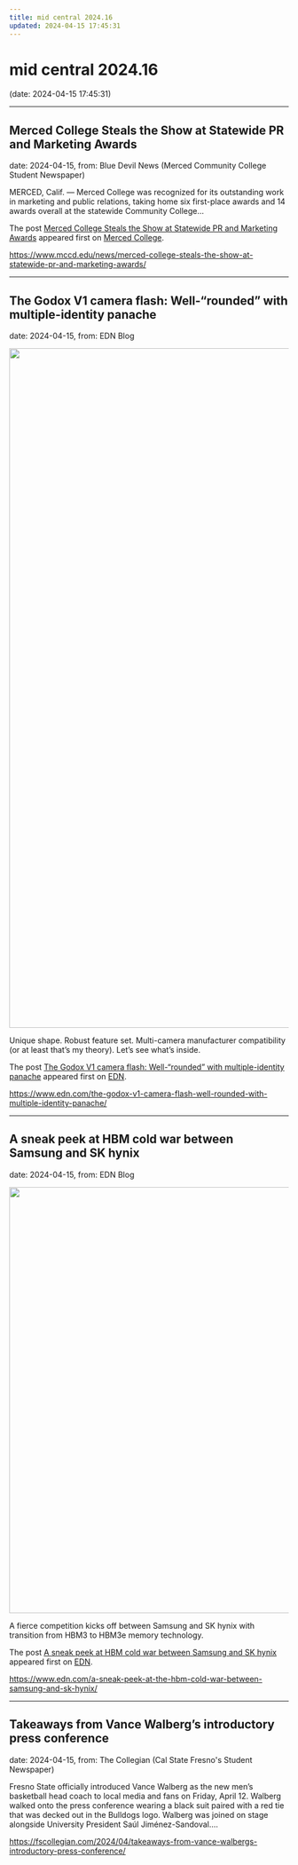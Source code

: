 ```yaml
---
title: mid central 2024.16
updated: 2024-04-15 17:45:31
---
```


# mid central 2024.16

(date: 2024-04-15 17:45:31)

---

## Merced College Steals the Show at Statewide PR and Marketing Awards

date: 2024-04-15, from: Blue Devil News (Merced Community College Student Newspaper)

<p>MERCED, Calif. — Merced College was recognized for its outstanding work in marketing and public relations, taking home six first-place awards and 14 awards overall at the statewide Community College&#8230;</p>
<p>The post <a href="https://www.mccd.edu/news/merced-college-steals-the-show-at-statewide-pr-and-marketing-awards/">Merced College Steals the Show at Statewide PR and Marketing Awards</a> appeared first on <a href="https://www.mccd.edu">Merced College</a>.</p>
 

<https://www.mccd.edu/news/merced-college-steals-the-show-at-statewide-pr-and-marketing-awards/>

---

## The Godox V1 camera flash: Well-“rounded” with multiple-identity panache

date: 2024-04-15, from: EDN Blog

<img width="1400" height="1225" src="https://www.edn.com/wp-content/uploads/hot-shoe_assembly_removed.jpg?fit=1400%2C1225" class="webfeedsFeaturedVisual wp-post-image" alt="" style="display: block; margin-bottom: 5px; clear:both;max-width: 100%;" link_thumbnail="" decoding="async" fetchpriority="high" srcset="https://www.edn.com/wp-content/uploads/hot-shoe_assembly_removed.jpg?w=1400 1400w, https://www.edn.com/wp-content/uploads/hot-shoe_assembly_removed.jpg?w=300 300w, https://www.edn.com/wp-content/uploads/hot-shoe_assembly_removed.jpg?w=768 768w, https://www.edn.com/wp-content/uploads/hot-shoe_assembly_removed.jpg?w=1024 1024w" sizes="(max-width: 1400px) 100vw, 1400px" /><p>Unique shape. Robust feature set. Multi-camera manufacturer compatibility (or at least that’s my theory). Let’s see what’s inside.</p>
<p>The post <a href="https://www.edn.com/the-godox-v1-camera-flash-well-rounded-with-multiple-identity-panache/" data-wpel-link="internal">The Godox V1 camera flash: Well-“rounded” with multiple-identity panache</a> appeared first on <a href="https://www.edn.com" data-wpel-link="internal">EDN</a>.</p>
 

<https://www.edn.com/the-godox-v1-camera-flash-well-rounded-with-multiple-identity-panache/>

---

## A sneak peek at HBM cold war between Samsung and SK hynix

date: 2024-04-15, from: EDN Blog

<img width="1280" height="768" src="https://www.edn.com/wp-content/uploads/Hero-image-hbm3e-with-host.jpg?fit=1280%2C768" class="webfeedsFeaturedVisual wp-post-image" alt="" style="display: block; margin-bottom: 5px; clear:both;max-width: 100%;" link_thumbnail="" decoding="async" loading="lazy" srcset="https://www.edn.com/wp-content/uploads/Hero-image-hbm3e-with-host.jpg?w=1280 1280w, https://www.edn.com/wp-content/uploads/Hero-image-hbm3e-with-host.jpg?w=300 300w, https://www.edn.com/wp-content/uploads/Hero-image-hbm3e-with-host.jpg?w=768 768w, https://www.edn.com/wp-content/uploads/Hero-image-hbm3e-with-host.jpg?w=1024 1024w" sizes="(max-width: 1280px) 100vw, 1280px" /><p>A fierce competition kicks off between Samsung and SK hynix with transition from HBM3 to HBM3e memory technology.</p>
<p>The post <a href="https://www.edn.com/a-sneak-peek-at-the-hbm-cold-war-between-samsung-and-sk-hynix/" data-wpel-link="internal">A sneak peek at HBM cold war between Samsung and SK hynix</a> appeared first on <a href="https://www.edn.com" data-wpel-link="internal">EDN</a>.</p>
 

<https://www.edn.com/a-sneak-peek-at-the-hbm-cold-war-between-samsung-and-sk-hynix/>

---

## Takeaways from Vance Walberg’s introductory press conference

date: 2024-04-15, from: The Collegian (Cal State Fresno's Student Newspaper)

Fresno State officially introduced Vance Walberg as the new men’s basketball head coach to local media and fans on Friday, April 12. Walberg walked onto the press conference wearing a black suit paired with a red tie that was decked out in the Bulldogs logo. Walberg was joined on stage alongside University President Saúl Jiménez-Sandoval.... 

<https://fscollegian.com/2024/04/takeaways-from-vance-walbergs-introductory-press-conference/>

